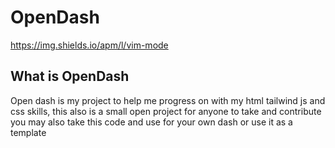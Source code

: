 # OpenDash

https://img.shields.io/apm/l/vim-mode

## What is OpenDash
Open dash is my project to help me progress on with my html tailwind js and css skills, this also is a small open project for anyone to take and contribute you may also take this code and use for your own dash or use it as a template


